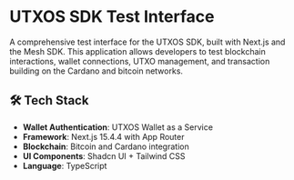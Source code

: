 # UTXOS SDK Test Interface

A comprehensive test interface for the UTXOS SDK, built with Next.js and the Mesh SDK. This application allows developers to test blockchain interactions, wallet connections, UTXO management, and transaction building on the Cardano and bitcoin networks.

## 🛠️ Tech Stack

- **Wallet Authentication**: UTXOS Wallet as a Service
- **Framework**: Next.js 15.4.4 with App Router
- **Blockchain**: Bitcoin and Cardano integration
- **UI Components**: Shadcn UI + Tailwind CSS
- **Language**: TypeScript
